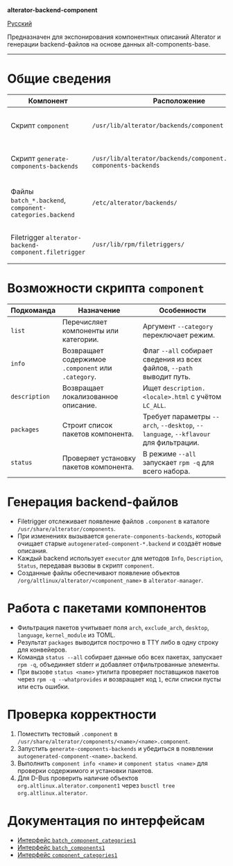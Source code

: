 **alterator-backend-component**

[Русский](README.ru_RU.md)

Предназначен для экспонирования компонентных описаний Alterator и генерации backend-файлов на основе данных alt-components-base.

---

# Общие сведения
| Компонент | Расположение | Назначение |
| --------- | ------------ | ---------- |
| Скрипт `component` | `/usr/lib/alterator/backends/component` | Предоставляет CLI и D-Bus-методы для работы с компонентами и категориями. |
| Скрипт `generate-components-backends` | `/usr/lib/alterator/backends/component.d/generate-components-backends` | Автоматически создаёт backend-файлы `autogenerated-component-*.backend`. |
| Файлы `batch_*.backend`, `component-categories.backend` | `/etc/alterator/backends/` | Регистрируют глобальные объекты D-Bus (`batch_component_categories1`, `batch_components1`, `component_categories1`). |
| Filetrigger `alterator-backend-component.filetrigger` | `/usr/lib/rpm/filetriggers/` | Следит за установкой `.component` файлов и запускает генератор backend'ов. |

# Возможности скрипта `component`
| Подкоманда | Назначение | Особенности |
| ---------- | ---------- | ----------- |
| `list` | Перечисляет компоненты или категории. | Аргумент `--category` переключает режим. |
| `info` | Возвращает содержимое `.component` или `.category`. | Флаг `--all` собирает сведения из всех файлов, `--path` выводит путь. |
| `description` | Возвращает локализованное описание. | Ищет `description.<locale>.html` с учётом `LC_ALL`. |
| `packages` | Строит список пакетов компонента. | Требует параметры `--arch`, `--desktop`, `--language`, `--kflavour` для фильтрации. |
| `status` | Проверяет установку пакетов компонента. | В режиме `--all` запускает `rpm -q` для всего набора. |

# Генерация backend-файлов
- Filetrigger отслеживает появление файлов `.component` в каталоге `/usr/share/alterator/components`.
- При изменениях вызывается `generate-components-backends`, который очищает старые `autogenerated-component-*.backend` и создаёт новые описания.
- Каждый backend использует `executor` для методов `Info`, `Description`, `Status`, передавая вызовы в скрипт `component`.
- Созданные файлы обеспечивают появление объектов `/org/altlinux/alterator/<component_name>` в `alterator-manager`.

# Работа с пакетами компонентов
- Фильтрация пакетов учитывает поля `arch`, `exclude_arch`, `desktop`, `language`, `kernel_module` из TOML.
- Результат `packages` выводится построчно в TTY либо в одну строку для конвейеров.
- Команда `status --all` собирает данные обо всех пакетах, запускает `rpm -q`, объединяет stderr и добавляет отфильтрованные элементы.
- При вызове `status <name>` утилита проверяет поставщиков пакетов через `rpm -q --whatprovides` и возвращает код `1`, если списки пусты или есть ошибки.

# Проверка корректности
1. Поместить тестовый `.component` в `/usr/share/alterator/components/<name>/<name>.component`.
2. Запустить `generate-components-backends` и убедиться в появлении `autogenerated-component-<name>.backend`.
3. Выполнить `component info <name>` и `component status <name>` для проверки содержимого и установки пакетов.
4. Для D-Bus проверить наличие объектов `org.altlinux.alterator.component1` через `busctl tree org.altlinux.alterator`.

# Документация по интерфейсам
- [Интерфейс `batch_component_categories1`](./batch_component_categories1.md)
- [Интерфейс `batch_components1`](./batch_components1.md)
- [Интерфейс `component_categories1`](./component_categories1.md)

